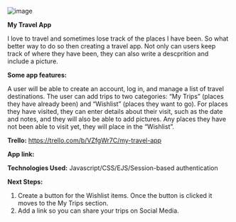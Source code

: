 ![image](https://github.com/user-attachments/assets/4783ad70-48fe-415a-84cf-e95eeeb584f0)

__**My Travel App**__

I love to travel and sometimes lose track of the places I have been. So what better way to do so then creating a travel app. Not only can users keep track of where they have been,
they can also write a descprition and include a picture. 

**Some app features:**

A user will be able to create an account, log in, and manage a list of travel destinations.
The user can add trips to two categories: “My Trips” (places they have already been) and “Wishlist” (places they want to go).
For places they have visited, they can enter details about their visit, such as the date and notes, and they will also be able to add pictures.
Any places they have not been able to visit yet, they will place in the “Wishlist”.

**Trello:** https://trello.com/b/VZfgWr7C/my-travel-app

**App link:** 





**Technologies Used:** Javascript/CSS/EJS/Session-based authentication

**Next Steps:**

1) Create a button for the Wishlist items. Once the button is clicked it moves to the My Trips section.
2) Add a link so you can share your trips on Social Media. 
